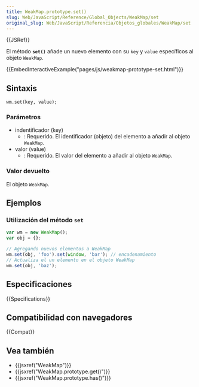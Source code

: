 ```yaml
---
title: WeakMap.prototype.set()
slug: Web/JavaScript/Reference/Global_Objects/WeakMap/set
original_slug: Web/JavaScript/Referencia/Objetos_globales/WeakMap/set
---
```


{{JSRef}}

El método **`set()`** añade un nuevo elemento con su `key` y `value` específicos al objeto `WeakMap`.

{{EmbedInteractiveExample("pages/js/weakmap-prototype-set.html")}}

## Sintaxis

```
wm.set(key, value);
```

### Parámetros

- indentificador (key)
  - : Requerido. El identificador (objeto) del elemento a añadir al objeto `WeakMap`.
- valor (value)
  - : Requerido. El valor del elemento a añadir al objeto `WeakMap`.

### Valor devuelto

El objeto `WeakMap`.

## Ejemplos

### Utilización del método `set`

```js
var wm = new WeakMap();
var obj = {};

// Agregando nuevos elementos a WeakMap
wm.set(obj, 'foo').set(window, 'bar'); // encadenamiento
// Actualiza el un elemento en el objeto WeakMap
wm.set(obj, 'baz');
```

## Especificaciones

{{Specifications}}

## Compatibilidad con navegadores

{{Compat}}

## Vea también

- {{jsxref("WeakMap")}}
- {{jsxref("WeakMap.prototype.get()")}}
- {{jsxref("WeakMap.prototype.has()")}}

